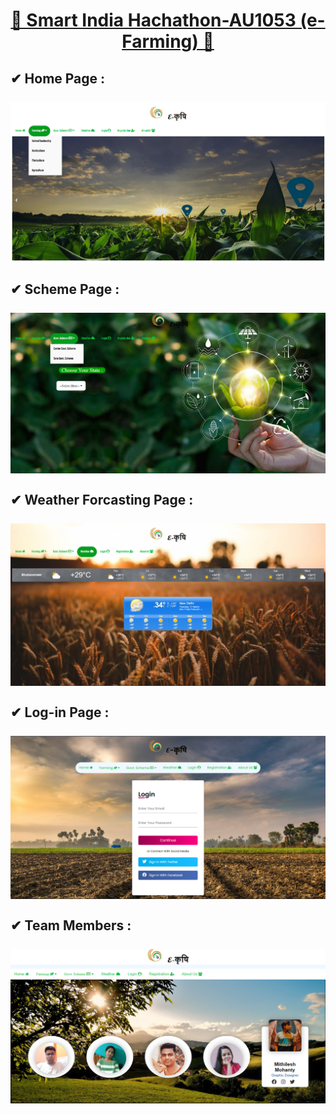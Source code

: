 <h1 align="center">
  <a href="https://e-krushi.netlify.app/">&#x1F331; Smart India Hachathon-AU1053 (e-Farming) &#x1F331;</a>
</h1><h2>
&#x2714; Home Page : <br><br>
<img src ="https://github.com/coder-ashish/Hachathon-AU1053/blob/main/e-farming/Screenshot%20(60).png"><br><br>
&#x2714; Scheme Page :<br><br>
<img src ="https://github.com/coder-ashish/Hachathon-AU1053/blob/main/e-farming/Screenshot%20(61).png"><br><br>
&#x2714; Weather Forcasting Page :<br><br>
<img src ="https://github.com/coder-ashish/Hachathon-AU1053/blob/main/e-farming/Screenshot%20(62).png"><br><br>
&#x2714; Log-in Page :<br><br>
<img src ="https://github.com/coder-ashish/Hachathon-AU1053/blob/main/e-farming/Screenshot%20(67).png"><br><br>
&#x2714; Team Members :<br><br>
<img src ="https://github.com/MYTH-op/Smart-India-Hackathon-AU1053/blob/main/Team%20Page.png"><br><br>

